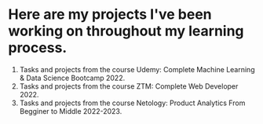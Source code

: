 # Here are my projects I've been working on throughout my learning process.

1. Tasks and projects from the course Udemy: Complete Machine Learning & Data Science Bootcamp 2022.
2. Tasks and projects from the course ZTM: Complete Web Developer 2022.
3. Tasks and projects from the course Netology: Product Analytics From Begginer to Middle 2022-2023.
